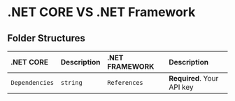 # .NET CORE VS .NET Framework


## Folder Structures



| .NET CORE  | Description            | .NET FRAMEWORK     | Description                |
| :-------- | :------- | :-------| :------------------------- |
| `Dependencies` | `string`  | `References` | **Required**. Your API key |

